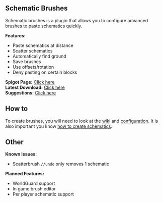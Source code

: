 ## Schematic Brushes
Schematic brushes is a plugin that allows you to configure advanced brushes to paste schematics quickly.

**Features:**
* Paste schematics at distance
* Scatter schematics
* Automatically find ground
* Save brushes
* Use offsets/rotation
* Deny pasting on certain blocks

**Spigot Page:** [Click here](https://www.spigotmc.org/resources/schematicbrushes.72734/)  
**Latest Download:** [Click here](https://www.spigotmc.org/resources/schematicbrushes.72734/)  
**Suggestions:** [Click here](https://github.com/CJCrafter/SchematicBrushes/issues/new/choose)

## How to
To create brushes, you will need to look at the [wiki](https://github.com/CJCrafter/SchematicBrushes/wiki) and [configuration](https://github.com/CJCrafter/SchematicBrushes/wiki/Configuration).
It is also important you know [how to create schematics](https://youtu.be/7zAGxvRz0Hk).

## Other
**Known Issues:**
* Scatterbrush `//undo` only removes 1 schematic

**Planned Features:**
* WorldGuard support
* In game brush editor
* Per player schematic support